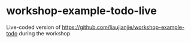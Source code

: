 # workshop-example-todo-live

Live-coded version of https://github.com/liaujianjie/workshop-example-todo during the workshop.
